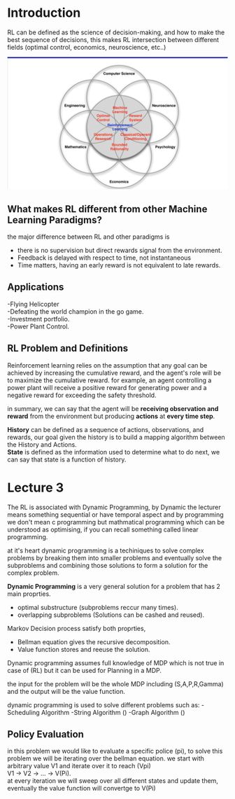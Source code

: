# Introduction
RL can be defined as the science of decision-making, and how to make the best sequence of decisions, this makes RL intersection between different fields (optimal control, economics, neuroscience, etc..)
<center>
<img src="Images/RL_1.png" alt="Alt text" width="600"/>
</center>


## What makes RL different from other Machine Learning Paradigms?
the major difference between RL and other paradigms is 
- there is no supervision but direct rewards signal from the environment.
- Feedback is delayed with respect to time, not instantaneous
- Time matters, having an early reward is not equivalent to late rewards.
  


## Applications 

-Flying Helicopter <br>
-Defeating the world champion in the go game. <br>
-Investment portfolio. <br>
-Power Plant Control. <br> 

## RL Problem and Definitions 
Reinforcement learning relies on the assumption that any goal can be achieved by increasing the cumulative reward, and the agent's role will be to maximize the cumulative reward.
for example, an agent controlling a power plant will receive a positive reward for generating power and a negative reward for exceeding the safety threshold.


in summary, we can say that the agent will be **receiving observation and reward** from the environment but producing **actions** at **every time step**.<br>

**History** can be defined as a sequence of actions, observations, and rewards, our goal given the history is to build a mapping algorithm between the History and Actions.<br>
**State** is defined as the information used to determine what to do next, we can say that state is a function of history.<br>



# Lecture 3 
The RL is associated with Dynamic Programming, by Dynamic the lecturer means something sequential or have temporal aspect and by programming we don't mean c programming but mathmatical programming which can be understood as optimising, if you can recall something called linear programming. <br>

at it's heart dynamic programming is a techiniques to solve complex problems by breaking them into smaller problems and eventually solve the subproblems and combining those solutions to form a solution for the complex problem.


**Dynamic Programming** is a very general solution for a problem that has 2 main proprties.
- optimal substructure (subproblems reccur many times).
- overlapping subproblems (Solutions can be cashed and reused).

Markov Decision process satisfy both proprties, 
- Bellman equation gives the recursive decomposition.
- Value function stores and reeuse the solution.

Dynamic programming assumes full knowledge of MDP which is not true in case of (RL) but it can be used for Planning in a MDP.

the input for the problem will be the whole MDP including (S,A,P,R,Gamma) and the output will be the value function.

dynamic programming is used to solve different problems such as: 
-Scheduling Algorithm 
-String Algorithm ()
-Graph Algorithm ()

## Policy Evaluation 
in this problem we would like to evaluate a specific police (pi), to solve this problem we will be iterating over the bellman equation.
we start with arbitrary value V1 and iterate over it to reach (Vpi) <br>
V1 -> V2 -> ... -> V(Pi). <br>
at every iteration we will sweep over all different states and update them, eventually the value function will convertge to V(Pi)




